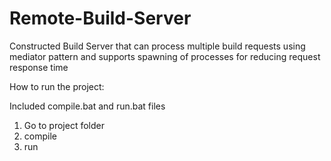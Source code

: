 # Remote-Build-Server
Constructed Build Server that can process multiple build requests using mediator pattern and supports spawning of processes for reducing request response time

How to run the project:

Included compile.bat and run.bat files
1. Go to project folder
2. compile
3. run
